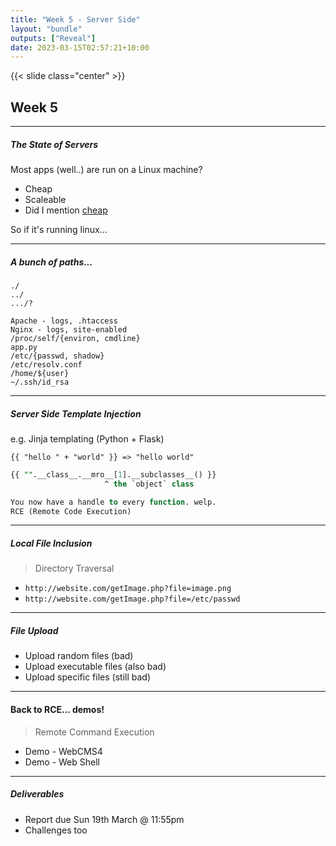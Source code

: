 ```yaml
---
title: "Week 5 - Server Side"
layout: "bundle"
outputs: ["Reveal"]
date: 2023-03-15T02:57:21+10:00
---
```


{{< slide class="center" >}}

## Week 5

---

##### The State of Servers

Most apps (well..) are run on a Linux machine?

* Cheap
* Scaleable
* Did I mention [cheap](https://lmgtfy.app/?q=windows+server+license+price)

So if it's running linux...

---

##### A bunch of paths...

```
./
../
.../?

Apache - logs, .htaccess
Nginx - logs, site-enabled
/proc/self/{environ, cmdline}
app.py
/etc/{passwd, shadow}
/etc/resolv.conf
/home/${user}
~/.ssh/id_rsa
```

---

##### Server Side Template Injection

e.g. Jinja templating (Python + Flask)

```
{{ "hello " + "world" }} => "hello world"
```

```sql
{{ "".__class__.__mro__[1].__subclasses__() }}
                     ^ the `object` class

You now have a handle to every function. welp.  
RCE (Remote Code Execution)
```

<!--
 Q: Why can't we just use open() ... etc?
 A: Not imported into the application's local scope
-->

---

##### Local File Inclusion
  
> Directory Traversal

* `http://website.com/getImage.php?file=image.png`  
* `http://website.com/getImage.php?file=/etc/passwd`

---

##### File Upload

* Upload random files (bad)
* Upload executable files (also bad)
* Upload specific files (still bad)

---

#### Back to RCE... demos!

> Remote Command Execution

* Demo - WebCMS4
* Demo - Web Shell

---

##### Deliverables

* Report due Sun 19th March @ 11:55pm  
* Challenges too
